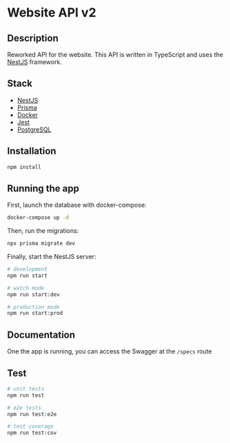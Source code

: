 # Website API v2

## Description

Reworked API for the website. This API is written in TypeScript and uses the [NestJS](https://github.com/nestjs/nest) framework.

## Stack

- [NestJS](https://nestjs.com)
- [Prisma](https://www.prisma.io)
- [Docker](https://www.docker.com)
- [Jest](https://jestjs.io/)
- [PostgreSQL](https://www.postgresql.org)

## Installation

```bash
npm install
```

## Running the app

First, launch the database with docker-compose:

```bash
docker-compose up -d
```

Then, run the migrations:

```bash
npx prisma migrate dev
```

Finally, start the NestJS server:

```bash
# development
npm run start

# watch mode
npm run start:dev

# production mode
npm run start:prod
```

## Documentation

One the app is running, you can access the Swagger at the `/specs` route

## Test

```bash
# unit tests
npm run test

# e2e tests
npm run test:e2e

# test coverage
npm run test:cov
```

